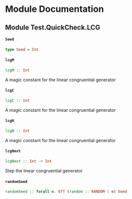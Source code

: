 # Module Documentation

## Module Test.QuickCheck.LCG

#### `Seed`

``` purescript
type Seed = Int
```


#### `lcgM`

``` purescript
lcgM :: Int
```

A magic constant for the linear congruential generator

#### `lcgC`

``` purescript
lcgC :: Int
```

A magic constant for the linear congruential generator

#### `lcgN`

``` purescript
lcgN :: Int
```

A magic constant for the linear congruential generator

#### `lcgNext`

``` purescript
lcgNext :: Int -> Int
```

Step the linear congruential generator

#### `randomSeed`

``` purescript
randomSeed :: forall e. Eff (random :: RANDOM | e) Seed
```




